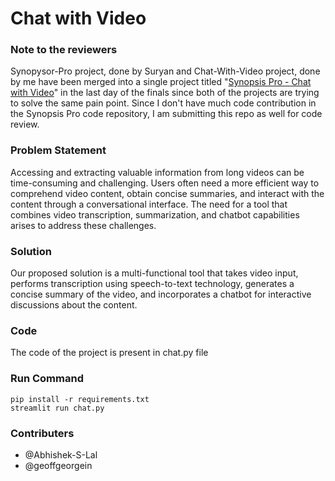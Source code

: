 # Chat with Video 

### Note to the reviewers

Synopysor-Pro project, done by Suryan and Chat-With-Video project, done by me have been merged into a single project titled "[Synopsis Pro - Chat with Video](https://github.com/Top-100-Coders/Synopysor-Pro)" in the last day of the finals since both of the projects are trying to solve the same pain point. Since I don't have much code contribution in the Synopsis Pro code repository, I am submitting this repo as well for code review.

### Problem Statement

Accessing and extracting valuable information from long videos can be time-consuming and challenging. Users often need a more efficient way to comprehend video content, obtain concise summaries, and interact with the content through a conversational interface. The need for a tool that combines video transcription, summarization, and chatbot capabilities arises to address these challenges.

### Solution

Our proposed solution is a multi-functional tool that takes video input, performs transcription using speech-to-text technology, generates a concise summary of the video, and incorporates a chatbot for interactive discussions about the content.

### Code
The code of the project is present in chat.py file

### Run Command
```
pip install -r requirements.txt
streamlit run chat.py
```
### Contributers
- @Abhishek-S-Lal
- @geoffgeorgein 
